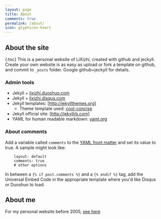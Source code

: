 ```yaml
---
layout: page
title: About
comments: true
permalink: /about/
icon: glyphicon-heart
---
```


## About the site
{:toc}
This is a personal website of LiXizhi, created with github and jeckyll. 
Create your own website is as easy as upload or fork a template on github, and commit to `_posts` folder.
Google github+jeckyll for details.

### Admin tools
* Jekyll + [lixizhi.duoshuo.com](http://lixizhi.duoshuo.com/admin/)
* Jekyll + [lixizhi.disqus.com](http://lixizhi.disqus.com/admin/)
* Jekyll templates: [http://jekyllthemes.org]
   * Theme template used: [cool-concise](http://jekyllthemes.org/themes/cool-concise-high-end/)
* Jekyll official site: [http://jekyllrb.com]
* YAML for human readable markdown: [yaml.org](http://www.yaml.org/)

### About comments
Add a variable called `comments` to the [YAML front matter](http://jekyllrb.com/docs/frontmatter/) and set its value to true. A sample might look like:

~~~
	layout: default
	comments: true
	# other options
~~~

In between a `{% if post.comments %}` and a `{% endif %}` tag, add the Universal Embed Code in the appropriate template where you'd like Disqus or Duoshuo to load.

## About me
For my personal website before 2005, [see here](/_OldSite2005/index.htm)


